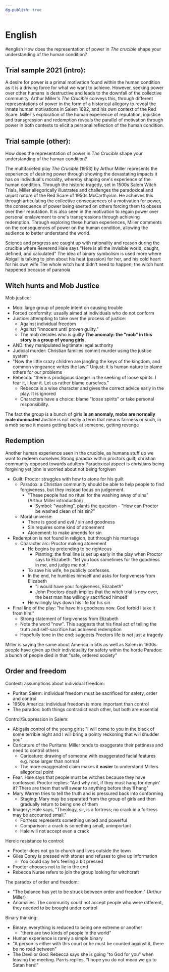 ```yaml
---
dg-publish: true
---
```


# English
#english
How does the representation of power in _The crucible_ shape your understanding of the human condition?

## Trial sample 2021 (intro):

A desire for power is a primal motivation found within the human condition as it is a driving force for what we want to achieve. However, seeking power over other humans is destructive and leads to the downfall of the collective community. Arthur Miller's _The Crucible_ conveys this, through different representations of power in the form of a historical allegory to reveal the innate human motivations in Salem 1692, and his own context of the Red Scare. Miller's exploration of the human experience of reputation, injustice and transgression and redemption reveals the parallel of motivation through power in both contexts to elicit a personal reflection of the human condition.

## Trial sample (other):
How does the representation of power in _The Crucible_ shape your understanding of the human condition?

The multifaceted play _The Crucible_ (1953) by Arthur Miller represents the experience of desiring power through showing the devastating impacts it has on individual's morality, whereby shaping one's experience of the human condition. Through the historic tragedy, set in 1500s Salem Witch Trials, Miller allegorically illustrates and challenges the paradoxical and unjust nature of the Red Scare of 1950s McCarthyism. He achieves this through articulating the collective consequences of a motivation for power, the consequence of power being exerted on others forcing them to obsess over their reputation. It is also seen in the motivation to regain power over personal enslavement to one's transgressions through achieving redemption. Through exploring these human experiences, Miller comments on the consequences of power on the human condition, allowing the audience to better understand the world.

Science and progress are caught up with rationality and reason during the crucible where Reverend Hale says "Here is all the invisible world, caught, defined, and calculated"
The idea of binary symbolism is used more where Abigail is talking to john about his heat (passion) for her, and his cold heart for his own wife
The whole witch hunt didn't need to happen; the witch hunt happened because of paranoia

## Witch hunts and Mob Justice
Mob justice:
- Mob: large group of people intent on causing trouble
- Forced conformity: usually aimed at individuals who do not conform
- Justice: attempting to take over the process of justice:
	- Against individual freedom
	- Against "innocent until proven guilty."
	- The mob decides who is guilty
**The anomaly: the "mob" in this story is a group of young girls.**
- AND: they manipulated legitimate legal authority
- Judicial murder: Christian families commit murder using the justice system
- "Now the little crazy children are jangling the keys of the kingdom, and common vengeance writes the law!"
Unjust: it is human nature to blame others for our problems
- Rebecca: "there is prodigious danger in the seeking of loose spirits. I fear it, I fear it. Let us rather blame ourselves."
	- Rebecca is a wise character and gives the correct advice early in the play. It is ignored
	- Characters have a choice: blame "loose spirits" or take personal responsibility.


The fact the group is a bunch of girls **Is an anomaly, mobs are normally male dominated** 
Justice is not really a term that means fairness or such, in a mob sense it means getting back at someone, getting revenge

## Redemption
Another human experience seen in the crucible, as humans stuff up we want to redeem ourselves
Strong paradox within proctors guilt; christian community opposed towards adultery
Paradoxical aspect is christians being forgiving yet john is worried about not being forgiven

- Guilt: Proctor struggles with how to atone for his guilt
	- Paradox: a Christian community should be able to help people to find forgiveness, but they instead focus on judgement. 
		- "These people had no ritual for the washing away of sins" (Arthur Miller introduction)
			- Symbol: "washing", plants the question - "How can Proctor be washed clean of his sin?"
	- Moral universe:
		- There is good and evil / sin and goodness
		- Sin requires some kind of atonement
		- Atonement: to make amends for sin
- Redemption is not found in religion, but through his marriage
	- Character arc: Proctor making atonement
		- He begins by pretending to be righteous
			- Planting: the final line is set up early in the play when Proctor says to Elizabeth: "let you look sometimes for the goodness in me, and judge me not."
		- To save his wife, he publicly confesses.
		- In the end, he humbles himself and asks for forgiveness from Elizabeth
			- "I would have your forgiveness, Elizabeth"
			- John Proctors death implies that the witch trial is now over, the best man has willingly sacrificed himself
		- He willingly lays down his life for his sin
- Final line of the play: "he have his goodness now. God forbid I take it from him."
	- Strong statement of forgiveness from Elizabeth
	- Note the word "now". This suggests that his final act of telling the truth and self-sacrifice has achieved redemption
	- Hopefully tone in the end: suggests Proctors life is _not_ just a tragedy

Miller is saying the same about America in 50s as well as Salem in 1600s: people have given up their individuality for safety within the horde
Paradox: a bunch of people died in that "safe, ordered society"
## Order and freedom
Context: assumptions about individual freedom:
- Puritan Salem: individual freedom must be sacrificed for safety, order and control
- 1950s America: individual freedom is more important than control
- The paradox: both things contradict each other, but both are essential

Control/Suppression in Salem:
- Abigails control of the young girls: "I will come to you in the black of some terrible night and I will bring a pointy reckoning that will shudder you"
- Caricature of the Puritans: Miller tends to exaggerate their pettiness and need to control others
	- Caricature: drawing of someone with exaggerated facial features e.g. nose larger than normal
	- The more exaggerated claim makes it **easier** to understand Millers allegorical point
- Fear: Hale says that people must be witches because they have confessed. Proctor replies: "And why not, if they must hang for denyin' it? There are them that will swear to anything before they'll hang"
- Mary Warren tries to tell the truth and is pressured back into conforming
	- Staging: Mary may be separated from the group of girls and then gradually return to being one of them
- Imagery: Hale says, "Theology, sir, is a fortress; no crack in a fortress may be accounted small."
	- Fortress represents something united and powerful
	- Comparison: a crack is something small, unimportant
	- Hale will not accept even a crack

Heroic resistance to control:
- Proctor does not go to church and lives outside the town
- Giles Corey is pressed with stones and refuses to give up information
	- You could say he's feeling a bit pressed
- Proctor chooses not to lie in the end
- Rebecca Nurse refers to join the group looking for witchcraft

The paradox of order and freedom:
- "The balance has yet to be struck between order and freedom." (Arthur Miller)
- Anomalies: The community could not accept people who were different, they needed to be brought under control

Binary thinking:
- Binary: everything is reduced to being one extreme or another
	- "there are two kinds of people in the world"
- Human experience is rarely a simple binary
- "A person is either with this court or he must be counted against it, there be no road between"
- The Devil or God: Rebecca says she is going "to God for you" when leaving the meeting. Parris replies, "I hope you do not mean we go to Satan here!"

